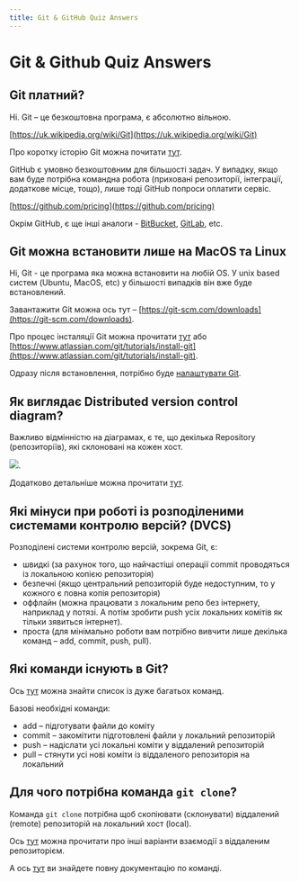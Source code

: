 ```yaml
---
title: Git & GitHub Quiz Answers
---
```


# Git & Github Quiz Answers

## Git платний?

Ні.
Git – це безкоштовна програма, є абсолютно вільною.

[https://uk.wikipedia.org/wiki/Git](https://uk.wikipedia.org/wiki/Git)

Про коротку історію Git можна почитати [тут](https://git-scm.com/book/uk/v2/%D0%92%D1%81%D1%82%D1%83%D0%BF-%D0%9A%D0%BE%D1%80%D0%BE%D1%82%D0%BA%D0%B0-%D1%96%D1%81%D1%82%D0%BE%D1%80%D1%96%D1%8F-Git).

GitHub є умовно безкоштовним для більшості задач. У випадку, якщо вам буде потрібна командна робота (приховані репозиторії, інтеграції, додаткове місце, тощо), лише тоді GitHub попроси оплатити сервіс.

[https://github.com/pricing](https://github.com/pricing)

Окрім GitHub, є ще інші аналоги - [BitBucket](https://bitbucket.org/), [GitLab](https://about.gitlab.com/), etc.

## Git можна встановити лише на MacOS та Linux

Ні, Git - це програма яка можна встановити на любій OS.
У unix based систем (Ubuntu, MacOS, etc) у більшості випадків він вже буде встановлений.

Завантажити Git можна ось тут – [https://git-scm.com/downloads](https://git-scm.com/downloads).

Про процес інсталяції Git можна прочитати [тут](https://git-scm.com/book/uk/v2/%D0%92%D1%81%D1%82%D1%83%D0%BF-%D0%86%D0%BD%D1%81%D1%82%D0%B0%D0%BB%D1%8F%D1%86%D1%96%D1%8F-Git) або [https://www.atlassian.com/git/tutorials/install-git](https://www.atlassian.com/git/tutorials/install-git).

Одразу після встановлення, потрібно буде [налаштувати Git](https://git-scm.com/book/uk/v2/%D0%9D%D0%B0%D0%BB%D0%B0%D1%88%D1%82%D1%83%D0%B2%D0%B0%D0%BD%D0%BD%D1%8F-Git-%D0%9A%D0%BE%D0%BD%D1%84%D1%96%D0%B3%D1%83%D1%80%D0%B0%D1%86%D1%96%D1%8F-Git).

## Як виглядає Distributed version control diagram?

Важливо відмінністю на діаграмах, є те, що декілька Repository (репозиторіїв), які склоновані на кожен хост.

![](https://homes.cs.washington.edu/~mernst/advice/version-control-fig3.png).

Додатково детальніше можна прочитати [тут](https://git-scm.com/book/uk/v2/%D0%A0%D0%BE%D0%B7%D0%BF%D0%BE%D0%B4%D1%96%D0%BB%D0%B5%D0%BD%D0%B8%D0%B9-Git-%D0%A0%D0%BE%D0%B7%D0%BF%D0%BE%D0%B4%D1%96%D0%BB%D0%B5%D0%BD%D1%96-%D0%BF%D1%80%D0%BE%D1%86%D0%B5%D1%81%D0%B8-%D1%80%D0%BE%D0%B1%D0%BE%D1%82%D0%B8).

## Які мінуси при роботі із розподіленими системами контролю версій? (DVCS)

Розподілені системи контролю версій, зокрема Git, є:
* швидкі (за рахунок того, що найчастіші операції commit проводяться із локальною копією репозиторія)
* безпечні (якщо центральний репозиторій буде недоступним, то у кожного є повна копія репозиторія)
* оффлайн (можна  працювати з локальним репо без інтернету, наприклад у потязі. А потім зробити push усіх локальних комітів як тільки зявиться інтернет).
* проста (для мінімально роботи вам потрібно вивчити лише декілька команд – add, commit, push, pull).

## Які команди існують в Git?

Ось [тут](https://www.git-tower.com/blog/git-cheat-sheet/) можна знайти список із дуже багатьох команд.

Базові необхідні команди:
* add – підготувати файли до коміту
* commit – закомітити підготовлені файли у локальний репозиторій
* push – надіслати усі локальні коміти у віддалений репозиторій
* pull – стянути усі нові коміти із віддаленого репозиторія на локальний

## Для чого потрібна команда `git clone`?

Команда `git clone` потрібна щоб скопіювати (склонувати) віддалений (remote) репозиторій на локальний хост (local).

Ось [тут](https://git-scm.com/book/uk/v2/%D0%9E%D1%81%D0%BD%D0%BE%D0%B2%D0%B8-Git-%D0%92%D0%B7%D0%B0%D1%94%D0%BC%D0%BE%D0%B4%D1%96%D1%8F-%D0%B7-%D0%B2%D1%96%D0%B4%D0%B4%D0%B0%D0%BB%D0%B5%D0%BD%D0%B8%D0%BC%D0%B8-%D1%81%D1%85%D0%BE%D0%B2%D0%B8%D1%89%D0%B0%D0%BC%D0%B8) можна прочитати про інші варіанти взаємодії з віддаленим репозиторієм.

А ось [тут](https://git-scm.com/docs/git-clone) ви знайдете повну документацію по команді.
